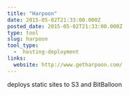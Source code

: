 ```yaml
---
title: "Harpoon"
date: 2015-05-02T21:33:00.000Z
posted_date: 2015-05-02T21:33:00.000Z
type: tool
slug: harpoon
tool_type: 
  -  hosting-deployment
links:
  website: http://www.getharpoon.com/
---
```

deploys static sites to S3 and BitBalloon




